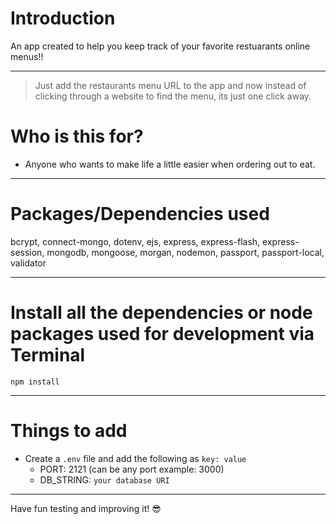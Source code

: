 # Introduction

An app created to help you keep track of your favorite restuarants online menus!!

---

> Just add the restaurants menu URL to the app and now instead of clicking through a website to find the menu, its just one click away.



# Who is this for? 

- Anyone who wants to make life a little easier when ordering out to eat.

---

# Packages/Dependencies used 

bcrypt, connect-mongo, dotenv, ejs, express, express-flash, express-session, mongodb, mongoose, morgan, nodemon, passport, passport-local, validator

---

# Install all the dependencies or node packages used for development via Terminal

`npm install` 

---

# Things to add

- Create a `.env` file and add the following as `key: value` 
  - PORT: 2121 (can be any port example: 3000) 
  - DB_STRING: `your database URI` 
 ---
 
 Have fun testing and improving it! 😎


